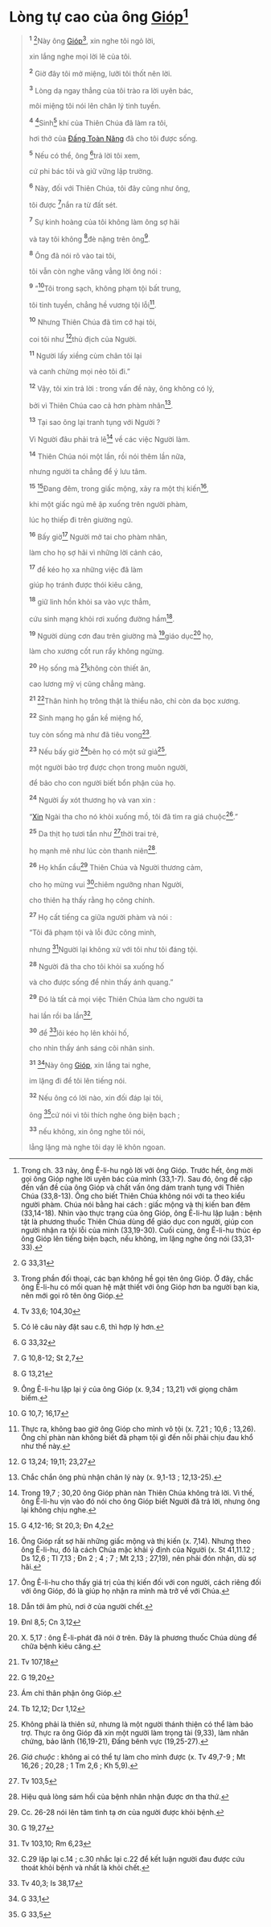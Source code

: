 # Lòng tự cao của ông [Gióp]()[^1-9905ef99-7fcb-470f-9872-9cdf3e7981d5]

> <sup><b>1</b></sup> [^1@-9905ef99-7fcb-470f-9872-9cdf3e7981d5]Này ông [Gióp]()[^2-9905ef99-7fcb-470f-9872-9cdf3e7981d5], xin nghe tôi ngỏ lời,
>
> xin lắng nghe mọi lời lẽ của tôi.
>
> <sup><b>2</b></sup> Giờ đây tôi mở miệng, lưỡi tôi thốt nên lời.
>
> <sup><b>3</b></sup> Lòng dạ ngay thẳng của tôi trào ra lời uyên bác,
>
> môi miệng tôi nói lên chân lý tinh tuyền.
>
> <sup><b>4</b></sup> [^2@-9905ef99-7fcb-470f-9872-9cdf3e7981d5]Sinh[^3-9905ef99-7fcb-470f-9872-9cdf3e7981d5] khí của Thiên Chúa đã làm ra tôi,
>
> hơi thở của [Đấng Toàn Năng]() đã cho tôi được sống.
>
> <sup><b>5</b></sup> Nếu có thể, ông [^3@-9905ef99-7fcb-470f-9872-9cdf3e7981d5]trả lời tôi xem,
>
> cứ phi bác tôi và giữ vững lập trường.
>
> <sup><b>6</b></sup> Này, đối với Thiên Chúa, tôi đây cũng như ông,
>
> tôi được [^4@-9905ef99-7fcb-470f-9872-9cdf3e7981d5]nắn ra từ đất sét.
>
> <sup><b>7</b></sup> Sự kinh hoàng của tôi không làm ông sợ hãi
>
> và tay tôi không [^5@-9905ef99-7fcb-470f-9872-9cdf3e7981d5]đè nặng trên ông[^4-9905ef99-7fcb-470f-9872-9cdf3e7981d5].
>
> <sup><b>8</b></sup> Ông đã nói rõ vào tai tôi,
>
> tôi vẫn còn nghe văng vẳng lời ông nói :
>
> <sup><b>9</b></sup> “[^6@-9905ef99-7fcb-470f-9872-9cdf3e7981d5]Tôi trong sạch, không phạm tội bất trung,
>
> tôi tinh tuyền, chẳng hề vương tội lỗi[^5-9905ef99-7fcb-470f-9872-9cdf3e7981d5].
>
> <sup><b>10</b></sup> Nhưng Thiên Chúa đã tìm cớ hại tôi,
>
> coi tôi như [^7@-9905ef99-7fcb-470f-9872-9cdf3e7981d5]thù địch của Người.
>
> <sup><b>11</b></sup> Người lấy xiềng cùm chân tôi lại
>
> và canh chừng mọi nẻo tôi đi.”
>
> <sup><b>12</b></sup> Vậy, tôi xin trả lời : trong vấn đề này, ông không có lý,
>
> bởi vì Thiên Chúa cao cả hơn phàm nhân[^6-9905ef99-7fcb-470f-9872-9cdf3e7981d5].
>
> <sup><b>13</b></sup> Tại sao ông lại tranh tụng với Người ?
>
> Vì Người đâu phải trả lẽ[^7-9905ef99-7fcb-470f-9872-9cdf3e7981d5] về các việc Người làm.
>
> <sup><b>14</b></sup> Thiên Chúa nói một lần, rồi nói thêm lần nữa,
>
> nhưng người ta chẳng để ý lưu tâm.
>
> <sup><b>15</b></sup> [^8@-9905ef99-7fcb-470f-9872-9cdf3e7981d5]Đang đêm, trong giấc mộng, xảy ra một thị kiến[^8-9905ef99-7fcb-470f-9872-9cdf3e7981d5],
>
> khi một giấc ngủ mê ập xuống trên người phàm,
>
> lúc họ thiếp đi trên giường ngủ.
>
> <sup><b>16</b></sup> Bấy giờ[^9-9905ef99-7fcb-470f-9872-9cdf3e7981d5] Người mở tai cho phàm nhân,
>
> làm cho họ sợ hãi vì những lời cảnh cáo,
>
> <sup><b>17</b></sup> để kéo họ xa những việc đã làm
>
> giúp họ tránh được thói kiêu căng,
>
> <sup><b>18</b></sup> giữ linh hồn khỏi sa vào vực thẳm,
>
> cứu sinh mạng khỏi rơi xuống đường hầm[^10-9905ef99-7fcb-470f-9872-9cdf3e7981d5].
>
> <sup><b>19</b></sup> Người dùng cơn đau trên giường mà [^9@-9905ef99-7fcb-470f-9872-9cdf3e7981d5]giáo dục[^11-9905ef99-7fcb-470f-9872-9cdf3e7981d5] họ,
>
> làm cho xương cốt run rẩy không ngừng.
>
> <sup><b>20</b></sup> Họ sống mà [^10@-9905ef99-7fcb-470f-9872-9cdf3e7981d5]không còn thiết ăn,
>
> cao lương mỹ vị cũng chẳng màng.
>
> <sup><b>21</b></sup> [^11@-9905ef99-7fcb-470f-9872-9cdf3e7981d5]Thân hình họ trông thật là thiểu não, chỉ còn da bọc xương.
>
> <sup><b>22</b></sup> Sinh mạng họ gần kề miệng hố,
>
> tuy còn sống mà như đã tiêu vong[^12-9905ef99-7fcb-470f-9872-9cdf3e7981d5].
>
> <sup><b>23</b></sup> Nếu bấy giờ [^12@-9905ef99-7fcb-470f-9872-9cdf3e7981d5]bên họ có một sứ giả[^13-9905ef99-7fcb-470f-9872-9cdf3e7981d5],
>
> một người bảo trợ được chọn trong muôn người,
>
> để bảo cho con người biết bổn phận của họ.
>
> <sup><b>24</b></sup> Người ấy xót thương họ và van xin :
>
> “[Xin]() Ngài tha cho nó khỏi xuống mồ, tôi đã tìm ra giá chuộc[^14-9905ef99-7fcb-470f-9872-9cdf3e7981d5].”
>
> <sup><b>25</b></sup> Da thịt họ tươi tắn như [^13@-9905ef99-7fcb-470f-9872-9cdf3e7981d5]thời trai trẻ,
>
> họ mạnh mẽ như lúc còn thanh niên[^15-9905ef99-7fcb-470f-9872-9cdf3e7981d5].
>
> <sup><b>26</b></sup> Họ khẩn cầu[^16-9905ef99-7fcb-470f-9872-9cdf3e7981d5] Thiên Chúa và Người thương cảm,
>
> cho họ mừng vui [^14@-9905ef99-7fcb-470f-9872-9cdf3e7981d5]chiêm ngưỡng nhan Người,
>
> cho thiên hạ thấy rằng họ công chính.
>
> <sup><b>27</b></sup> Họ cất tiếng ca giữa người phàm và nói :
>
> “Tôi đã phạm tội và lỗi đức công minh,
>
> nhưng [^15@-9905ef99-7fcb-470f-9872-9cdf3e7981d5]Người lại không xử với tôi như tôi đáng tội.
>
> <sup><b>28</b></sup> Người đã tha cho tôi khỏi sa xuống hố
>
> và cho được sống để nhìn thấy ánh quang.”
>
> <sup><b>29</b></sup> Đó là tất cả mọi việc Thiên Chúa làm cho người ta
>
> hai lần rồi ba lần[^17-9905ef99-7fcb-470f-9872-9cdf3e7981d5],
>
> <sup><b>30</b></sup> để [^16@-9905ef99-7fcb-470f-9872-9cdf3e7981d5]lôi kéo họ lên khỏi hố,
>
> cho nhìn thấy ánh sáng cõi nhân sinh.
>
> <sup><b>31</b></sup> [^17@-9905ef99-7fcb-470f-9872-9cdf3e7981d5]Này ông [Gióp](), xin lắng tai nghe,
>
> im lặng đi để tôi lên tiếng nói.
>
> <sup><b>32</b></sup> Nếu ông có lời nào, xin đối đáp lại tôi,
>
> ông [^18@-9905ef99-7fcb-470f-9872-9cdf3e7981d5]cứ nói vì tôi thích nghe ông biện bạch ;
>
> <sup><b>33</b></sup> nếu không, xin ông nghe tôi nói,
>
> lẳng lặng mà nghe tôi dạy lẽ khôn ngoan.

[^1-9905ef99-7fcb-470f-9872-9cdf3e7981d5]: Trong ch. 33 này, ông Ê-li-hu ngỏ lời với ông Gióp. Trước hết, ông mời gọi ông Gióp nghe lời uyên bác của mình (33,1-7). Sau đó, ông đề cập đến vấn đề của ông Gióp và chất vấn ông dám tranh tụng với Thiên Chúa (33,8-13). Ông cho biết Thiên Chúa không nói với ta theo kiểu người phàm. Chúa nói bằng hai cách : giấc mộng và thị kiến ban đêm (33,14-18). Nhìn vào thực trạng của ông Gióp, ông Ê-li-hu lập luận : bệnh tật là phương thuốc Thiên Chúa dùng để giáo dục con người, giúp con người nhận ra tội lỗi của mình (33,19-30). Cuối cùng, ông Ê-li-hu thúc ép ông Gióp lên tiếng biện bạch, nếu không, im lặng nghe ông nói (33,31-33).

[^2-9905ef99-7fcb-470f-9872-9cdf3e7981d5]: Trong phần đối thoại, các bạn không hề gọi tên ông Gióp. Ở đây, chắc ông Ê-li-hu có mối quan hệ mật thiết với ông Gióp hơn ba người bạn kia, nên mới gọi rõ tên ông Gióp.

[^3-9905ef99-7fcb-470f-9872-9cdf3e7981d5]: Có lẽ câu này đặt sau c.6, thì hợp lý hơn.

[^4-9905ef99-7fcb-470f-9872-9cdf3e7981d5]: Ông Ê-li-hu lặp lại ý của ông Gióp (x. 9,34 ; 13,21) với giọng châm biếm.

[^5-9905ef99-7fcb-470f-9872-9cdf3e7981d5]: Thực ra, không bao giờ ông Gióp cho mình vô tội (x. 7,21 ; 10,6 ; 13,26). Ông chỉ phàn nàn không biết đã phạm tội gì đến nỗi phải chịu đau khổ như thế này.

[^6-9905ef99-7fcb-470f-9872-9cdf3e7981d5]: Chắc chắn ông phủ nhận chân lý này (x. 9,1-13 ; 12,13-25).

[^7-9905ef99-7fcb-470f-9872-9cdf3e7981d5]: Trong 19,7 ; 30,20 ông Gióp phàn nàn Thiên Chúa không trả lời. Vì thế, ông Ê-li-hu vịn vào đó nói cho ông Gióp biết Người đã trả lời, nhưng ông lại không chịu nghe.

[^8-9905ef99-7fcb-470f-9872-9cdf3e7981d5]: Ông Gióp rất sợ hãi những giấc mộng và thị kiến (x. 7,14). Nhưng theo ông Ê-li-hu, đó là cách Chúa mặc khải ý định của Người (x. St 41,11.12 ; Ds 12,6 ; Tl 7,13 ; Đn 2 ; 4 ; 7 ; Mt 2,13 ; 27,19), nên phải đón nhận, dù sợ hãi.

[^9-9905ef99-7fcb-470f-9872-9cdf3e7981d5]: Ông Ê-li-hu cho thấy giá trị của thị kiến đối với con người, cách riêng đối với ông Gióp, đó là giúp họ nhận ra mình mà trở về với Chúa.

[^10-9905ef99-7fcb-470f-9872-9cdf3e7981d5]: Dẫn tới âm phủ, nơi ở của người chết.

[^11-9905ef99-7fcb-470f-9872-9cdf3e7981d5]: X. 5,17 : ông Ê-li-phát đã nói ở trên. Đây là phương thuốc Chúa dùng để chữa bệnh kiêu căng.

[^12-9905ef99-7fcb-470f-9872-9cdf3e7981d5]: Ám chỉ thân phận ông Gióp.

[^13-9905ef99-7fcb-470f-9872-9cdf3e7981d5]: Không phải là thiên sứ, nhưng là một người thánh thiện có thể làm bảo trợ. Thực ra ông Gióp đã xin một người làm trọng tài (9,33), làm nhân chứng, bảo lãnh (16,19-21), Đấng bênh vực (19,25-27).

[^14-9905ef99-7fcb-470f-9872-9cdf3e7981d5]: _Giá chuộc_ : không ai có thể tự làm cho mình được (x. Tv 49,7-9 ; Mt 16,26 ; 20,28 ; 1 Tm 2,6 ; Kh 5,9).

[^15-9905ef99-7fcb-470f-9872-9cdf3e7981d5]: Hiệu quả lòng sám hối của bệnh nhân nhận được ơn tha thứ.

[^16-9905ef99-7fcb-470f-9872-9cdf3e7981d5]: Cc. 26-28 nói lên tâm tình tạ ơn của người được khỏi bệnh.

[^17-9905ef99-7fcb-470f-9872-9cdf3e7981d5]: C.29 lặp lại c.14 ; c.30 nhắc lại c.22 để kết luận người đau được cứu thoát khỏi bệnh và nhất là khỏi chết.

[^1@-9905ef99-7fcb-470f-9872-9cdf3e7981d5]: G 33,31

[^2@-9905ef99-7fcb-470f-9872-9cdf3e7981d5]: Tv 33,6; 104,30

[^3@-9905ef99-7fcb-470f-9872-9cdf3e7981d5]: G 33,32

[^4@-9905ef99-7fcb-470f-9872-9cdf3e7981d5]: G 10,8-12; St 2,7

[^5@-9905ef99-7fcb-470f-9872-9cdf3e7981d5]: G 13,21

[^6@-9905ef99-7fcb-470f-9872-9cdf3e7981d5]: G 10,7; 16,17

[^7@-9905ef99-7fcb-470f-9872-9cdf3e7981d5]: G 13,24; 19,11; 23,27

[^8@-9905ef99-7fcb-470f-9872-9cdf3e7981d5]: G 4,12-16; St 20,3; Đn 4,2

[^9@-9905ef99-7fcb-470f-9872-9cdf3e7981d5]: Đnl 8,5; Cn 3,12

[^10@-9905ef99-7fcb-470f-9872-9cdf3e7981d5]: Tv 107,18

[^11@-9905ef99-7fcb-470f-9872-9cdf3e7981d5]: G 19,20

[^12@-9905ef99-7fcb-470f-9872-9cdf3e7981d5]: Tb 12,12; Dcr 1,12

[^13@-9905ef99-7fcb-470f-9872-9cdf3e7981d5]: Tv 103,5

[^14@-9905ef99-7fcb-470f-9872-9cdf3e7981d5]: G 19,27

[^15@-9905ef99-7fcb-470f-9872-9cdf3e7981d5]: Tv 103,10; Rm 6,23

[^16@-9905ef99-7fcb-470f-9872-9cdf3e7981d5]: Tv 40,3; Is 38,17

[^17@-9905ef99-7fcb-470f-9872-9cdf3e7981d5]: G 33,1

[^18@-9905ef99-7fcb-470f-9872-9cdf3e7981d5]: G 33,5
